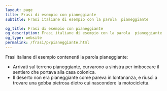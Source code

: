 ```yaml
---
layout: page
title: Frasi di esempio con pianeggiante 
subtitle: Frasi italiane di esempio con la parola  pianeggiante

og_title: Frasi di esempio con pianeggiante 
og_description: Frasi italiane di esempio con la parola  pianeggiante
og_type: website
permalink: /frasi/p/pianeggiante.html
---
```


Frasi italiane di esempio contenenti la parola pianeggiante:


- Arrivati sul terreno pianeggiante, curvarono a sinistra per imboccare il sentiero che portava alla casa colonica.
- Il deserto non era pianeggiante come pareva in lontananza, e riuscì a trovare una gobba pietrosa dietro cui nascondere la motocicletta.
